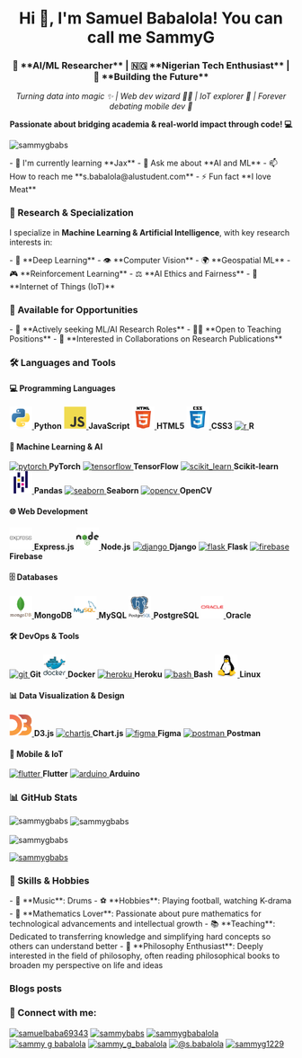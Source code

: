 <h1 align="center">Hi 👋, I'm Samuel Babalola! You can call me SammyG</h1>
<h3 align="center">🤖 **AI/ML Researcher** | 🇳🇬 **Nigerian Tech Enthusiast** | 🚀 **Building the Future**</h3>

<p align="center">
  <em>Turning data into magic ✨ | Web dev wizard 🧙‍♂️ | IoT explorer 🔮 | Forever debating mobile dev 📱</em>
</p>

<p align="center">
  <strong>Passionate about bridging academia & real-world impact through code! 💻</strong>
</p>

<p align="left"> <img src="https://komarev.com/ghpvc/?username=sammygbabs&label=Profile%20views&color=0e75b6&style=flat" alt="sammygbabs" /> </p>

<p align="left">
- 🌱 I'm currently learning **Jax**
- 💬 Ask me about **AI and ML**
- 📫 How to reach me **s.babalola@alustudent.com**
- ⚡ Fun fact **I love Meat**
</p>

<h3 align="left">🔬 Research & Specialization</h3>
<p align="left">
I specialize in <strong>Machine Learning & Artificial Intelligence</strong>, with key research interests in:
</p>

<p align="left">
- 🧠 **Deep Learning**
- 👁️ **Computer Vision**
- 🌍 **Geospatial ML**
- 🎮 **Reinforcement Learning**
- ⚖️ **AI Ethics and Fairness**
- 🔗 **Internet of Things (IoT)**
</p>

<h3 align="left">🚀 Available for Opportunities</h3>
<p align="left">
- 🔬 **Actively seeking ML/AI Research Roles**
- 👨‍🏫 **Open to Teaching Positions**
- 📝 **Interested in Collaborations on Research Publications**
</p>

<h3 align="left">🛠️ Languages and Tools</h3>

<h4 align="left">💻 Programming Languages</h4>
<p align="left">
<a href="https://www.python.org" target="_blank" rel="noreferrer"> <img src="https://raw.githubusercontent.com/devicons/devicon/master/icons/python/python-original.svg" alt="python" width="40" height="40"/> </a> <strong>Python</strong>
<a href="https://developer.mozilla.org/en-US/docs/Web/JavaScript" target="_blank" rel="noreferrer"> <img src="https://raw.githubusercontent.com/devicons/devicon/master/icons/javascript/javascript-original.svg" alt="javascript" width="40" height="40"/> </a> <strong>JavaScript</strong>
<a href="https://www.w3.org/html/" target="_blank" rel="noreferrer"> <img src="https://raw.githubusercontent.com/devicons/devicon/master/icons/html5/html5-original-wordmark.svg" alt="html5" width="40" height="40"/> </a> <strong>HTML5</strong>
<a href="https://www.w3schools.com/css/" target="_blank" rel="noreferrer"> <img src="https://raw.githubusercontent.com/devicons/devicon/master/icons/css3/css3-original-wordmark.svg" alt="css3" width="40" height="40"/> </a> <strong>CSS3</strong>
<a href="https://www.r-project.org/" target="_blank" rel="noreferrer"> <img src="https://www.vectorlogo.zone/logos/r-project/r-project-icon.svg" alt="r" width="40" height="40"/> </a> <strong>R</strong>
</p>

<h4 align="left">🤖 Machine Learning & AI</h4>
<p align="left">
<a href="https://pytorch.org/" target="_blank" rel="noreferrer"> <img src="https://www.vectorlogo.zone/logos/pytorch/pytorch-icon.svg" alt="pytorch" width="40" height="40"/> </a> <strong>PyTorch</strong>
<a href="https://www.tensorflow.org" target="_blank" rel="noreferrer"> <img src="https://www.vectorlogo.zone/logos/tensorflow/tensorflow-icon.svg" alt="tensorflow" width="40" height="40"/> </a> <strong>TensorFlow</strong>
<a href="https://scikit-learn.org/" target="_blank" rel="noreferrer"> <img src="https://upload.wikimedia.org/wikipedia/commons/0/05/Scikit_learn_logo_small.svg" alt="scikit_learn" width="40" height="40"/> </a> <strong>Scikit-learn</strong>
<a href="https://pandas.pydata.org/" target="_blank" rel="noreferrer"> <img src="https://raw.githubusercontent.com/devicons/devicon/2ae2a900d2f041da66e950e4d48052658d850630/icons/pandas/pandas-original.svg" alt="pandas" width="40" height="40"/> </a> <strong>Pandas</strong>
<a href="https://seaborn.pydata.org/" target="_blank" rel="noreferrer"> <img src="https://seaborn.pydata.org/_images/logo-mark-lightbg.svg" alt="seaborn" width="40" height="40"/> </a> <strong>Seaborn</strong>
<a href="https://opencv.org/" target="_blank" rel="noreferrer"> <img src="https://www.vectorlogo.zone/logos/opencv/opencv-icon.svg" alt="opencv" width="40" height="40"/> </a> <strong>OpenCV</strong>
</p>

<h4 align="left">🌐 Web Development</h4>
<p align="left">
<a href="https://expressjs.com" target="_blank" rel="noreferrer"> <img src="https://raw.githubusercontent.com/devicons/devicon/master/icons/express/express-original-wordmark.svg" alt="express" width="40" height="40"/> </a> <strong>Express.js</strong>
<a href="https://nodejs.org" target="_blank" rel="noreferrer"> <img src="https://raw.githubusercontent.com/devicons/devicon/master/icons/nodejs/nodejs-original-wordmark.svg" alt="nodejs" width="40" height="40"/> </a> <strong>Node.js</strong>
<a href="https://www.djangoproject.com/" target="_blank" rel="noreferrer"> <img src="https://cdn.worldvectorlogo.com/logos/django.svg" alt="django" width="40" height="40"/> </a> <strong>Django</strong>
<a href="https://flask.palletsprojects.com/" target="_blank" rel="noreferrer"> <img src="https://www.vectorlogo.zone/logos/pocoo_flask/pocoo_flask-icon.svg" alt="flask" width="40" height="40"/> </a> <strong>Flask</strong>
<a href="https://firebase.google.com/" target="_blank" rel="noreferrer"> <img src="https://www.vectorlogo.zone/logos/firebase/firebase-icon.svg" alt="firebase" width="40" height="40"/> </a> <strong>Firebase</strong>
</p>

<h4 align="left">🗄️ Databases</h4>
<p align="left">
<a href="https://www.mongodb.com/" target="_blank" rel="noreferrer"> <img src="https://raw.githubusercontent.com/devicons/devicon/master/icons/mongodb/mongodb-original-wordmark.svg" alt="mongodb" width="40" height="40"/> </a> <strong>MongoDB</strong>
<a href="https://www.mysql.com/" target="_blank" rel="noreferrer"> <img src="https://raw.githubusercontent.com/devicons/devicon/master/icons/mysql/mysql-original-wordmark.svg" alt="mysql" width="40" height="40"/> </a> <strong>MySQL</strong>
<a href="https://www.postgresql.org" target="_blank" rel="noreferrer"> <img src="https://raw.githubusercontent.com/devicons/devicon/master/icons/postgresql/postgresql-original-wordmark.svg" alt="postgresql" width="40" height="40"/> </a> <strong>PostgreSQL</strong>
<a href="https://www.oracle.com/" target="_blank" rel="noreferrer"> <img src="https://raw.githubusercontent.com/devicons/devicon/master/icons/oracle/oracle-original.svg" alt="oracle" width="40" height="40"/> </a> <strong>Oracle</strong>
</p>

<h4 align="left">🛠️ DevOps & Tools</h4>
<p align="left">
<a href="https://git-scm.com/" target="_blank" rel="noreferrer"> <img src="https://www.vectorlogo.zone/logos/git-scm/git-scm-icon.svg" alt="git" width="40" height="40"/> </a> <strong>Git</strong>
<a href="https://www.docker.com/" target="_blank" rel="noreferrer"> <img src="https://raw.githubusercontent.com/devicons/devicon/master/icons/docker/docker-original-wordmark.svg" alt="docker" width="40" height="40"/> </a> <strong>Docker</strong>
<a href="https://heroku.com" target="_blank" rel="noreferrer"> <img src="https://www.vectorlogo.zone/logos/heroku/heroku-icon.svg" alt="heroku" width="40" height="40"/> </a> <strong>Heroku</strong>
<a href="https://www.gnu.org/software/bash/" target="_blank" rel="noreferrer"> <img src="https://www.vectorlogo.zone/logos/gnu_bash/gnu_bash-icon.svg" alt="bash" width="40" height="40"/> </a> <strong>Bash</strong>
<a href="https://www.linux.org/" target="_blank" rel="noreferrer"> <img src="https://raw.githubusercontent.com/devicons/devicon/master/icons/linux/linux-original.svg" alt="linux" width="40" height="40"/> </a> <strong>Linux</strong>
</p>

<h4 align="left">📊 Data Visualization & Design</h4>
<p align="left">
<a href="https://d3js.org/" target="_blank" rel="noreferrer"> <img src="https://raw.githubusercontent.com/devicons/devicon/master/icons/d3js/d3js-original.svg" alt="d3js" width="40" height="40"/> </a> <strong>D3.js</strong>
<a href="https://www.chartjs.org" target="_blank" rel="noreferrer"> <img src="https://www.chartjs.org/media/logo-title.svg" alt="chartjs" width="40" height="40"/> </a> <strong>Chart.js</strong>
<a href="https://www.figma.com/" target="_blank" rel="noreferrer"> <img src="https://www.vectorlogo.zone/logos/figma/figma-icon.svg" alt="figma" width="40" height="40"/> </a> <strong>Figma</strong>
<a href="https://postman.com" target="_blank" rel="noreferrer"> <img src="https://www.vectorlogo.zone/logos/getpostman/getpostman-icon.svg" alt="postman" width="40" height="40"/> </a> <strong>Postman</strong>
</p>

<h4 align="left">📱 Mobile & IoT</h4>
<p align="left">
<a href="https://flutter.dev" target="_blank" rel="noreferrer"> <img src="https://www.vectorlogo.zone/logos/flutterio/flutterio-icon.svg" alt="flutter" width="40" height="40"/> </a> <strong>Flutter</strong>
<a href="https://www.arduino.cc/" target="_blank" rel="noreferrer"> <img src="https://cdn.worldvectorlogo.com/logos/arduino-1.svg" alt="arduino" width="40" height="40"/> </a> <strong>Arduino</strong>
</p>

<h3 align="left">📊 GitHub Stats</h3>
<p><img align="left" src="https://github-readme-stats.vercel.app/api/top-langs?username=sammygbabs&show_icons=true&locale=en&layout=compact" alt="sammygbabs" /></p>

<p>&nbsp;<img align="center" src="https://github-readme-stats.vercel.app/api?username=sammygbabs&show_icons=true&locale=en" alt="sammygbabs" /></p>

<p><img align="center" src="https://github-readme-streak-stats.herokuapp.com/?user=sammygbabs&" alt="sammygbabs" /></p>

<p align="left"> <a href="https://github.com/ryo-ma/github-profile-trophy"><img src="https://github-profile-trophy.vercel.app/?username=sammygbabs" alt="sammygbabs" /></a> </p>

<h3 align="left">🎯 Skills & Hobbies</h3>
<p align="left">
- 🥁 **Music**: Drums
- ⚽ **Hobbies**: Playing football, watching K-drama
- 🔢 **Mathematics Lover**: Passionate about pure mathematics for technological advancements and intellectual growth
- 📚 **Teaching**: Dedicated to transferring knowledge and simplifying hard concepts so others can understand better
- 🤔 **Philosophy Enthusiast**: Deeply interested in the field of philosophy, often reading philosophical books to broaden my perspective on life and ideas
</p>

### Blogs posts
<!-- BLOG-POST-LIST:START -->
<!-- BLOG-POST-LIST:END -->

<h3 align="left">📱 Connect with me:</h3>
<p align="left">
<a href="https://twitter.com/samuelbaba69343" target="blank"><img align="center" src="https://raw.githubusercontent.com/rahuldkjain/github-profile-readme-generator/master/src/images/icons/Social/twitter.svg" alt="samuelbaba69343" height="30" width="40" /></a>
<a href="https://linkedin.com/in/sammybabs" target="blank"><img align="center" src="https://raw.githubusercontent.com/rahuldkjain/github-profile-readme-generator/master/src/images/icons/Social/linked-in-alt.svg" alt="sammybabs" height="30" width="40" /></a>
<a href="https://kaggle.com/sammygbabalola" target="blank"><img align="center" src="https://raw.githubusercontent.com/rahuldkjain/github-profile-readme-generator/master/src/images/icons/Social/kaggle.svg" alt="sammygbabalola" height="30" width="40" /></a>
<a href="https://fb.com/sammy g babalola" target="blank"><img align="center" src="https://raw.githubusercontent.com/rahuldkjain/github-profile-readme-generator/master/src/images/icons/Social/facebook.svg" alt="sammy g babalola" height="30" width="40" /></a>
<a href="https://instagram.com/sammy_g_babalola" target="blank"><img align="center" src="https://raw.githubusercontent.com/rahuldkjain/github-profile-readme-generator/master/src/images/icons/Social/instagram.svg" alt="sammy_g_babalola" height="30" width="40" /></a>
<a href="https://medium.com/@s.babalola" target="blank"><img align="center" src="https://raw.githubusercontent.com/rahuldkjain/github-profile-readme-generator/master/src/images/icons/Social/medium.svg" alt="@s.babalola" height="30" width="40" /></a>
<a href="https://discord.gg/sammyg1229" target="blank"><img align="center" src="https://raw.githubusercontent.com/rahuldkjain/github-profile-readme-generator/master/src/images/icons/Social/discord.svg" alt="sammyg1229" height="30" width="40" /></a>
</p>
